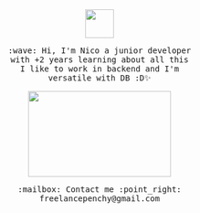 <div id="container-img" align="center">
  <center><img src="https://user-images.githubusercontent.com/77253206/217863586-753bf3d7-cf9d-4693-b7bc-afea4e981c81.gif" width="50" height="50" /></center>
</div>

<div id="container-p" align="center">
 <p>
   <samp>
    :wave: Hi, I'm Nico a junior developer <br>
     with +2 years learning about all this <br>
     I like to work in backend and I'm <br> versatile with DB :D✨
   </samp>
  </p>
</diV>

<div  id="container-gif2" align="center">
  <img src="https://user-images.githubusercontent.com/77253206/217952071-921e8be0-72c4-4cf1-861f-5a70f09e4120.gif" width="250" height="150"/>
</div>

<div id="container-p" align="center">
 <p>
   <samp>
    :mailbox: Contact me :point_right: freelancepenchy@gmail.com</a>
   </samp>
  </p>
</diV>


<!--Here are some ideas to get you started:

- 🔭 I’m currently working on ...
- 🌱 I’m currently learning ...
- 👯 I’m looking to collaborate on ...
- 🤔 I’m looking for help with ...
- 💬 Ask me about ...
- 📫 How to reach me: ...
- 😄 Pronouns: ...
- ⚡ Fun fact: ...
-->
